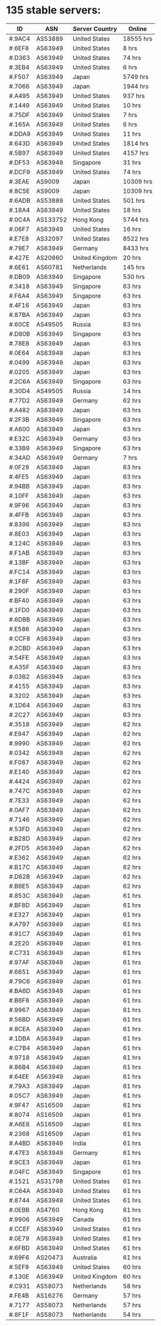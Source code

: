 # 135 stable servers:

| ID | ASN | Server Country | Online |
| ------ | ------ | ------ | ------ |
| #.9AC4 | AS53889 | United States | 18555 hrs |
| #.6EF8 | AS63949 | United States | 8 hrs |
| #.D363 | AS63949 | United States | 74 hrs |
| #.3EB4 | AS63949 | United States | 6 hrs |
| #.F507 | AS63949 | Japan | 5749 hrs |
| #.7066 | AS63949 | Japan | 1944 hrs |
| #.A495 | AS63949 | United States | 937 hrs |
| #.1449 | AS63949 | United States | 10 hrs |
| #.75DF | AS63949 | United States | 7 hrs |
| #.165A | AS63949 | United States | 6 hrs |
| #.DDA9 | AS63949 | United States | 11 hrs |
| #.643D | AS63949 | United States | 1814 hrs |
| #.5B97 | AS63949 | United States | 4157 hrs |
| #.DF53 | AS63949 | Singapore | 31 hrs |
| #.DCF9 | AS63949 | United States | 74 hrs |
| #.3EAE | AS9009 | Japan | 10309 hrs |
| #.8C5E | AS9009 | Japan | 10309 hrs |
| #.6ADB | AS53889 | United States | 501 hrs |
| #.18A4 | AS63949 | United States | 18 hrs |
| #.0C4A | AS133752 | Hong Kong | 5744 hrs |
| #.06F7 | AS63949 | United States | 16 hrs |
| #.E7E8 | AS32097 | United States | 8522 hrs |
| #.79E7 | AS63949 | Germany | 8433 hrs |
| #.427E | AS20860 | United Kingdom | 20 hrs |
| #.6E61 | AS60781 | Netherlands | 145 hrs |
| #.DB09 | AS63949 | Singapore | 530 hrs |
| #.3418 | AS63949 | Singapore | 63 hrs |
| #.F6A4 | AS63949 | Singapore | 63 hrs |
| #.4F16 | AS63949 | Japan | 63 hrs |
| #.87BA | AS63949 | Japan | 63 hrs |
| #.60CE | AS49505 | Russia | 63 hrs |
| #.D80B | AS63949 | Singapore | 63 hrs |
| #.78E8 | AS63949 | Japan | 63 hrs |
| #.0E64 | AS63949 | Japan | 63 hrs |
| #.0499 | AS63949 | Japan | 63 hrs |
| #.0205 | AS63949 | Japan | 63 hrs |
| #.2C6A | AS63949 | Singapore | 63 hrs |
| #.30D4 | AS49505 | Russia | 14 hrs |
| #.77D2 | AS63949 | Germany | 62 hrs |
| #.A482 | AS63949 | Japan | 63 hrs |
| #.2F3B | AS63949 | Singapore | 63 hrs |
| #.A600 | AS63949 | Japan | 63 hrs |
| #.E32C | AS63949 | Germany | 63 hrs |
| #.33B9 | AS63949 | Singapore | 63 hrs |
| #.34AD | AS63949 | Germany | 7 hrs |
| #.0F28 | AS63949 | Japan | 63 hrs |
| #.4FE5 | AS63949 | Japan | 63 hrs |
| #.94BB | AS63949 | Japan | 63 hrs |
| #.10FF | AS63949 | Japan | 63 hrs |
| #.9F96 | AS63949 | Japan | 63 hrs |
| #.4FFB | AS63949 | Japan | 63 hrs |
| #.8396 | AS63949 | Japan | 63 hrs |
| #.8E03 | AS63949 | Japan | 63 hrs |
| #.124C | AS63949 | Japan | 63 hrs |
| #.F1AB | AS63949 | Japan | 63 hrs |
| #.13BF | AS63949 | Japan | 63 hrs |
| #.FC14 | AS63949 | Japan | 63 hrs |
| #.1F8F | AS63949 | Japan | 63 hrs |
| #.290F | AS63949 | Japan | 63 hrs |
| #.BF40 | AS63949 | Japan | 63 hrs |
| #.1FD0 | AS63949 | Japan | 63 hrs |
| #.6DBB | AS63949 | Japan | 63 hrs |
| #.E586 | AS63949 | Japan | 63 hrs |
| #.CCF8 | AS63949 | Japan | 63 hrs |
| #.2CBD | AS63949 | Japan | 63 hrs |
| #.54FE | AS63949 | Japan | 63 hrs |
| #.A35F | AS63949 | Japan | 63 hrs |
| #.03B2 | AS63949 | Japan | 63 hrs |
| #.4155 | AS63949 | Japan | 63 hrs |
| #.3202 | AS63949 | Japan | 63 hrs |
| #.1D64 | AS63949 | Japan | 63 hrs |
| #.2C27 | AS63949 | Japan | 63 hrs |
| #.3518 | AS63949 | Japan | 62 hrs |
| #.E947 | AS63949 | Japan | 62 hrs |
| #.9990 | AS63949 | Japan | 62 hrs |
| #.0342 | AS63949 | Japan | 62 hrs |
| #.F087 | AS63949 | Japan | 62 hrs |
| #.E140 | AS63949 | Japan | 62 hrs |
| #.4424 | AS63949 | Japan | 62 hrs |
| #.747C | AS63949 | Japan | 62 hrs |
| #.7E33 | AS63949 | Japan | 62 hrs |
| #.0AF7 | AS63949 | Japan | 62 hrs |
| #.7146 | AS63949 | Japan | 62 hrs |
| #.53FD | AS63949 | Japan | 62 hrs |
| #.B28D | AS63949 | Japan | 62 hrs |
| #.2FD5 | AS63949 | Japan | 62 hrs |
| #.E362 | AS63949 | Japan | 62 hrs |
| #.B17C | AS63949 | Japan | 62 hrs |
| #.D62B | AS63949 | Japan | 62 hrs |
| #.B6E5 | AS63949 | Japan | 62 hrs |
| #.853C | AS63949 | Japan | 61 hrs |
| #.BF8D | AS63949 | Japan | 61 hrs |
| #.E327 | AS63949 | Japan | 61 hrs |
| #.A797 | AS63949 | Japan | 61 hrs |
| #.91C7 | AS63949 | Japan | 61 hrs |
| #.2E20 | AS63949 | Japan | 61 hrs |
| #.C731 | AS63949 | Japan | 61 hrs |
| #.97AF | AS63949 | Japan | 61 hrs |
| #.6651 | AS63949 | Japan | 61 hrs |
| #.79C6 | AS63949 | Japan | 61 hrs |
| #.BA6D | AS63949 | Japan | 61 hrs |
| #.B6F8 | AS63949 | Japan | 61 hrs |
| #.9967 | AS63949 | Japan | 61 hrs |
| #.56BD | AS63949 | Japan | 61 hrs |
| #.8CEA | AS63949 | Japan | 61 hrs |
| #.1DBA | AS63949 | Japan | 61 hrs |
| #.C7B4 | AS63949 | Japan | 61 hrs |
| #.9718 | AS63949 | Japan | 61 hrs |
| #.86B4 | AS63949 | Japan | 61 hrs |
| #.64EE | AS63949 | Japan | 61 hrs |
| #.79A3 | AS63949 | Japan | 61 hrs |
| #.05C7 | AS63949 | Japan | 61 hrs |
| #.9F47 | AS16509 | Japan | 61 hrs |
| #.8074 | AS16509 | Japan | 61 hrs |
| #.A6E8 | AS16509 | Japan | 61 hrs |
| #.2368 | AS16509 | Japan | 61 hrs |
| #.A4BD | AS63949 | India | 61 hrs |
| #.47E3 | AS63949 | Germany | 61 hrs |
| #.9CE3 | AS63949 | Japan | 61 hrs |
| #.04FC | AS63949 | Singapore | 61 hrs |
| #.1521 | AS31798 | United States | 61 hrs |
| #.C64A | AS63949 | United States | 61 hrs |
| #.8744 | AS63949 | United States | 61 hrs |
| #.0EBB | AS4760 | Hong Kong | 61 hrs |
| #.9906 | AS63949 | Canada | 61 hrs |
| #.CCEF | AS63949 | United States | 61 hrs |
| #.0E79 | AS63949 | United States | 61 hrs |
| #.6FBD | AS63949 | United States | 61 hrs |
| #.69F6 | AS20473 | Australia | 61 hrs |
| #.5EF9 | AS63949 | United States | 60 hrs |
| #.130E | AS63949 | United Kingdom | 60 hrs |
| #.C931 | AS58073 | Netherlands | 58 hrs |
| #.FE4B | AS16276 | Germany | 57 hrs |
| #.7177 | AS58073 | Netherlands | 57 hrs |
| #.8F1F | AS58073 | Netherlands | 54 hrs |

